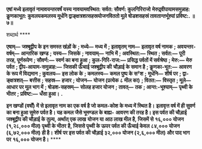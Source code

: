 **एषां मध्ये इलावृतं नामावयन्तरवर्षं यस्य नावयामवस्थित: सर्वत: सौवर्ण: कुलगिरिराजो** **मेरुद्र्वीपायामसमुन्नाह: कॢणकाभूत: कुवलयकमलस्य मूर्धनि द्वाङ्क्षत्रशत्सहस्रयोजनविततो मूले** **षोडशसहस्रं तावतान्तर्भूश्यां प्रविष्ट:. ॥ ७॥** 

शब्दार्थ **** 

**एषाम्—** **जश्बूद्वीप के इन समस्त खंड़ों के** **; मध्ये—** **मध्य में** **; इलावृतम् नाम—** **इलावृत वर्ष नामक** **; अवयन्तर-वर्षम्—** **आन्तरिक** **खण्ड** **; यस्य—** **जिसके** **; नावयाम्—** **नाभि में** **; अवस्थित:—** **स्थित** **; सर्वत:—** **पूरी तरह, पूर्णरूपेण** **; सौवर्ण:—** **स्वर्ण का बना** **हुआ** **; कुल-गिरि-राज:—** **प्रसिद्ध पर्वतों में सर्वश्रेष्ठ** **; मेरु:—** **मेरु पर्वत** **; द्वीप-आयाम-समुन्नाह:—** **जिसकी ऊँचाई जश्बूद्वीप की** **चौड़ाई के समान है** **; कॢणका-भूत:—** **आवरण के रूप में विद्यमान** **; कुवलय—** **इस लोक के** **; कमलस्य—** **कमल पुष्प के स²श** **;** **मूर्धनि—** **शीर्ष पर** **; द्वा-ङ्क्षत्रशत्—** **बत्तीस** **; सहस्र—** **हजार** **; योजन—** **योजन (प्रत्येक ८ मील का)** **; वितत:—** **विस्तृत** **; मूले—** **आधार पर मूल भाग में** **; षोडश-सहस्रम्—** **सोलह हजार योजन** **; तावत्—** **तक** **; आन्त:-भूश्याम्—** **पृथ्वी के भीतर** **; प्रविष्ट:—** **धँसा हुआ।** **.** 

**इन खण्डों (वर्षों) में से इलावृत नाम का एक वर्ष है जो कमल-कोश के मध्य में स्थित है।** **इलावृत्त वर्ष में ही सुवर्ण का बना हुआ सुमेरु पर्वत है। यह कमल जैसे भूमण्डल के बाह्य-** **आवरण की तरह है। इस पर्वत की चौड़ाई जश्बूद्वीप की चौड़ाई के तुल्य, अर्थात् एक लाख** **योजन या आठ लाख मील है, जिसमें से १६,००० योजन (१,२८,००० मील) पृथ्वी के भीतर** **है, जिससे पृथ्वी के ऊपर पर्वत की ऊँचाई केवल ८४,००० योजन (६,७२,००० मील) ही है।** **शीर्ष पर इस पर्वत की चौड़ाई ३२,००० योजन (२,६,००० मील) और पाद भाग पर** **१६,००० योजन है।** **** 